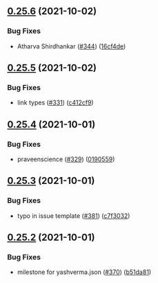 ## [0.25.6](https://github.com/EddieHubCommunity/LinkFree/compare/v0.25.5...v0.25.6) (2021-10-02)


### Bug Fixes

* Atharva Shirdhankar ([#344](https://github.com/EddieHubCommunity/LinkFree/issues/344)) ([16cf4de](https://github.com/EddieHubCommunity/LinkFree/commit/16cf4de4e54a3d7300e4eca5b9df5ede7aaa24ca))



## [0.25.5](https://github.com/EddieHubCommunity/LinkFree/compare/v0.25.4...v0.25.5) (2021-10-02)


### Bug Fixes

* link types ([#331](https://github.com/EddieHubCommunity/LinkFree/issues/331)) ([c412cf9](https://github.com/EddieHubCommunity/LinkFree/commit/c412cf9f1433c80b35e54a84d69d1ab083c56a37))



## [0.25.4](https://github.com/EddieHubCommunity/LinkFree/compare/v0.25.3...v0.25.4) (2021-10-01)


### Bug Fixes

* praveenscience ([#329](https://github.com/EddieHubCommunity/LinkFree/issues/329)) ([0190559](https://github.com/EddieHubCommunity/LinkFree/commit/0190559b047a334ac93bc56c9b613b203d5496ec))



## [0.25.3](https://github.com/EddieHubCommunity/LinkFree/compare/v0.25.2...v0.25.3) (2021-10-01)


### Bug Fixes

* typo in issue template ([#381](https://github.com/EddieHubCommunity/LinkFree/issues/381)) ([c7f3032](https://github.com/EddieHubCommunity/LinkFree/commit/c7f3032dd5bf5338bd0b4172ed61e641bcdce73b))



## [0.25.2](https://github.com/EddieHubCommunity/LinkFree/compare/v0.25.1...v0.25.2) (2021-10-01)


### Bug Fixes

* milestone for yashverma.json  ([#370](https://github.com/EddieHubCommunity/LinkFree/issues/370)) ([b51da81](https://github.com/EddieHubCommunity/LinkFree/commit/b51da8170bdf3ae150b7fbf2e2adba4a6693e766))



